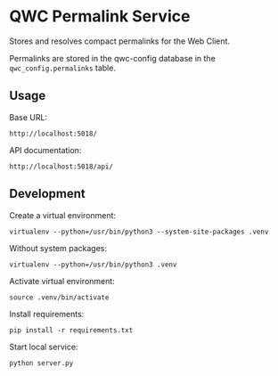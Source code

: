 QWC Permalink Service
=====================

Stores and resolves compact permalinks for the Web Client.

Permalinks are stored in the qwc-config database in the `qwc_config.permalinks` table.

Usage
-----

Base URL:

    http://localhost:5018/

API documentation:

    http://localhost:5018/api/

Development
-----------

Create a virtual environment:

    virtualenv --python=/usr/bin/python3 --system-site-packages .venv

Without system packages:

    virtualenv --python=/usr/bin/python3 .venv

Activate virtual environment:

    source .venv/bin/activate

Install requirements:

    pip install -r requirements.txt

Start local service:

    python server.py
